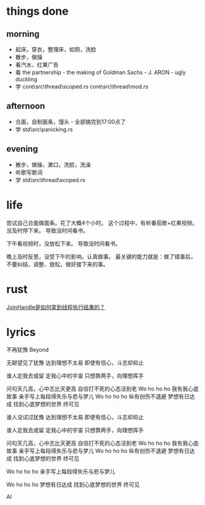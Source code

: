 # things done
## morning
* 起床，穿衣，整理床，如厕，洗脸
* 散步，做操
* 看汽水、红果广告
* 看 the partnership - the making of Goldman Sachs - J. ARON - ugly duckling
* 学 core\src\thread\scoped.rs
     core\src\thread\mod.rs
## afternoon
* 合面，自制面条，馒头 - 全部搞完到17:00点了
* 学 std\src\panicking.rs
## evening
* 散步，做操，漱口，洗脸，洗澡
* 听歌写歌词
* 学 std\src\thread\scoped.rs

# life
尝试自己合面做面条。花了大概4个小时。
这个过程中，有听番茄歌+红果视频。
没及时停下来。
导致没时间看书。

下午看视频时，没放松下来。
导致没时间看书。

晚上及时反思，没受下午的影响，认真做事。
最关键的能力就是：做了错事后，不要纠结，调整、放松，做好接下来的事。

# rust
[JoinHandle是如何拿到线程执行结果的？](books\rust\thread\JoinHandle.md)

# lyrics
不再犹豫
  Beyond

无聊望见了犹豫
达到理想不太易
即使有信心，斗志却抑止

谁人定我去或留
定我心中的宇宙
只想靠两手，向理想挥手

问句天几高，心中志比天更高
自信打不死的心态活到老
Wo ho ho ho
我有我心底故事
亲手写上每段得失乐与悲与梦儿
Wo ho ho ho
纵有创伤不退避
梦想有日达成
找到心底梦想的世界
终可见

谁人没试过犹豫
达到理想不太易
即使有信心，斗志却抑止

谁人定我去或留
定我心中的宇宙
只想靠两手，向理想挥手

问句天几高，心中志比天更高
自信打不死的心态活到老
Wo ho ho ho
我有我心底故事
亲手写上每段得失乐与悲与梦儿
Wo ho ho ho
纵有创伤不退避
梦想有日达成
找到心底梦想的世界
终可见

Wo ho ho ho
亲手写上每段得失乐与悲与梦儿

Wo ho ho ho
梦想有日达成
找到心底梦想的世界
终可见

AI
